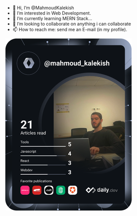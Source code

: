 - 👋 Hi, I’m @MahmoudKalekish
- 👀 I’m interested in Web Development.
- 🌱 I’m currently learning MERN Stack...
- 💞️ I’m looking to collaborate on anything i can collaborate
- 📫 How to reach me: send me an E-mail (in my profile).

<!---
MahmoudKalekish/MahmoudKalekish is a ✨ special ✨ repository because its `README.md` (this file) appears on your GitHub profile.
You can click the Preview link to take a look at your changes.
--->
<a href="https://app.daily.dev/mahmoud_kalekish"><img src="https://github.com/MahmoudKalekish/MahmoudKalekish/blob/main/devcard.svg" width="400" alt="Mahmoud Kalekish's Dev Card"/></a>
